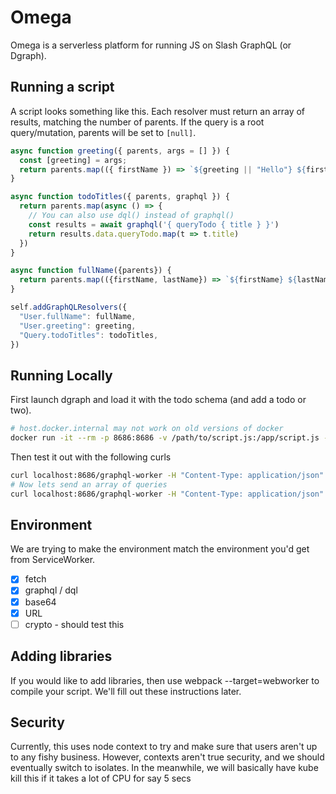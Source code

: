 # Omega

Omega is a serverless platform for running JS on Slash GraphQL (or Dgraph).

## Running a script

A script looks something like this. Each resolver must return an array of results, matching the number of parents. If the query is a root query/mutation, parents will be set to `[null]`.

```javascript
async function greeting({ parents, args = [] }) {
  const [greeting] = args;
  return parents.map(({ firstName }) => `${greeting || "Hello"} ${firstName || "World"}!`)
}

async function todoTitles({ parents, graphql }) {
  return parents.map(async () => {
    // You can also use dql() instead of graphql()
    const results = await graphql('{ queryTodo { title } }')
    return results.data.queryTodo.map(t => t.title)
  })
}

async function fullName({parents}) {
  return parents.map(({firstName, lastName}) => `${firstName} ${lastName}`)
}

self.addGraphQLResolvers({
  "User.fullName": fullName,
  "User.greeting": greeting,
  "Query.todoTitles": todoTitles,
})

```

## Running Locally

First launch dgraph and load it with the todo schema (and add a todo or two).

```bash
# host.docker.internal may not work on old versions of docker
docker run -it --rm -p 8686:8686 -v /path/to/script.js:/app/script.js -e DGRAPH_URL=http://host.docker.internal:8080 tdinkar/omega
```

Then test it out with the following curls
```bash
curl localhost:8686/graphql-worker -H "Content-Type: application/json" -d '{"resolver":"User.greeting","parents":[{"name":"Tejas"}]}'
# Now lets send an array of queries
curl localhost:8686/graphql-worker -H "Content-Type: application/json" -d '[{"resolver":"User.greeting","parents":[{"name":"Tejas"}]},{"resolver":"Query.todoTitles"}]'
```

## Environment

We are trying to make the environment match the environment you'd get from ServiceWorker.

* [x] fetch
* [x] graphql / dql
* [x] base64
* [x] URL
* [ ] crypto - should test this

## Adding libraries

If you would like to add libraries, then use webpack --target=webworker to compile your script. We'll fill out these instructions later.

## Security

Currently, this uses node context to try and make sure that users aren't up to any fishy business. However, contexts aren't true security, and we should eventually switch to isolates. In the meanwhile, we will basically have kube kill this if it takes a lot of CPU for say 5 secs
